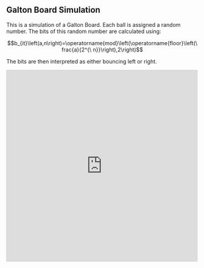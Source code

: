 
## Galton Board Simulation

<!-- META A Galton Board simulated in desmos META -->

This is a simulation of a Galton Board. Each ball is assigned a random number. The bits of this random number are calculated using:

$$b_{it}\left(a,n\right)=\operatorname{mod}\left(\operatorname{floor}\left(\frac{a}{2^{\ n}}\right),2\right)$$

The bits are then interpreted as either bouncing left or right. 

<iframe src="https://www.desmos.com/calculator/ws5528eeqs?embed" width="500" height="500" style="border: 1px solid #ccc" frameborder=0></iframe>






<!-- LAST EDITED 1699419097 LAST EDITED-->